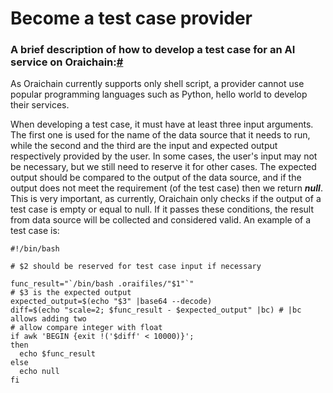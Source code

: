 # Become a test case provider

### A brief description of how to develop a test case for an AI service on Oraichain:[#](https://docs.orai.io/docs/Developers/become-a-tc-provider#a-brief-description-of-how-to-develop-a-test-case-for-an-ai-service-on-oraichain)

As Oraichain currently supports only shell script, a provider cannot use popular programming languages such as Python, hello world to develop their services.

When developing a test case, it must have at least three input arguments. The first one is used for the name of the data source that it needs to run, while the second and the third are the input and expected output respectively provided by the user. In some cases, the user's input may not be necessary, but we still need to reserve it for other cases. The expected output should be compared to the output of the data source, and if the output does not meet the requirement (of the test case) then we return _**null**_. This is very important, as currently, Oraichain only checks if the output of a test case is empty or equal to null. If it passes these conditions, the result from data source will be collected and considered valid. An example of a test case is:

```
#!/bin/bash

# $2 should be reserved for test case input if necessary

func_result="`/bin/bash .oraifiles/"$1"`"
# $3 is the expected output
expected_output=$(echo "$3" |base64 --decode)
diff=$(echo "scale=2; $func_result - $expected_output" |bc) # |bc allows adding two 
# allow compare integer with float
if awk 'BEGIN {exit !('$diff' < 10000)}';
then 
  echo $func_result
else
  echo null
fi
```
